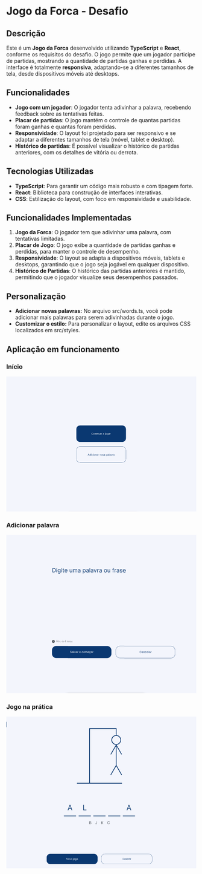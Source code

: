 # Jogo da Forca - Desafio

## Descrição

Este é um **Jogo da Forca** desenvolvido utilizando **TypeScript** e **React**, conforme os requisitos do desafio. O jogo permite que um jogador participe de partidas, mostrando a quantidade de partidas ganhas e perdidas. A interface é totalmente **responsiva**, adaptando-se a diferentes tamanhos de tela, desde dispositivos móveis até desktops.

## Funcionalidades

- **Jogo com um jogador**: O jogador tenta adivinhar a palavra, recebendo feedback sobre as tentativas feitas.
- **Placar de partidas**: O jogo mantém o controle de quantas partidas foram ganhas e quantas foram perdidas.
- **Responsividade**: O layout foi projetado para ser responsivo e se adaptar a diferentes tamanhos de tela (móvel, tablet e desktop).
- **Histórico de partidas**: É possível visualizar o histórico de partidas anteriores, com os detalhes de vitória ou derrota.
  
## Tecnologias Utilizadas

- **TypeScript**: Para garantir um código mais robusto e com tipagem forte.
- **React**: Biblioteca para construção de interfaces interativas.
- **CSS**: Estilização do layout, com foco em responsividade e usabilidade.

## Funcionalidades Implementadas

1. **Jogo da Forca**: O jogador tem que adivinhar uma palavra, com tentativas limitadas. 
2. **Placar de Jogo**: O jogo exibe a quantidade de partidas ganhas e perdidas, para manter o controle de desempenho.
3. **Responsividade**: O layout se adapta a dispositivos móveis, tablets e desktops, garantindo que o jogo seja jogável em qualquer dispositivo.
4. **Histórico de Partidas**: O histórico das partidas anteriores é mantido, permitindo que o jogador visualize seus desempenhos passados.

## Personalização

- **Adicionar novas palavras:** No arquivo src/words.ts, você pode adicionar mais palavras para serem adivinhadas durante o jogo.
- **Customizar o estilo:** Para personalizar o layout, edite os arquivos CSS localizados em src/styles.

## Aplicação em funcionamento

### Início

![home](assets/inicio.png)

### Adicionar palavra

![add-word](assets/new-word.png)

### Jogo na prática

![game](assets/hangman-example.png)